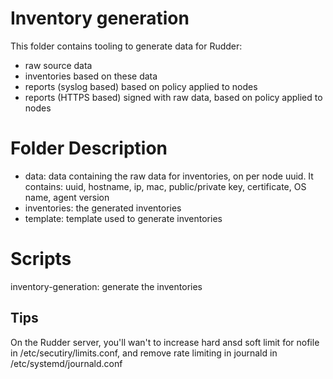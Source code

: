 # Inventory generation

This folder contains tooling to generate data for Rudder:
* raw source data
* inventories based on these data
* reports (syslog based) based on policy applied to nodes
* reports (HTTPS based) signed with raw data, based on policy applied to nodes


# Folder Description

* data: data containing the raw data for inventories, on per node uuid. It contains: uuid, hostname, ip, mac, public/private key, certificate, OS name, agent version 
* inventories: the generated inventories
* template: template used to generate inventories

# Scripts

inventory-generation: generate the inventories


## Tips

On the Rudder server, you'll wan't to increase hard ansd soft limit for nofile in /etc/secutiry/limits.conf, and remove rate limiting in journald in /etc/systemd/journald.conf

